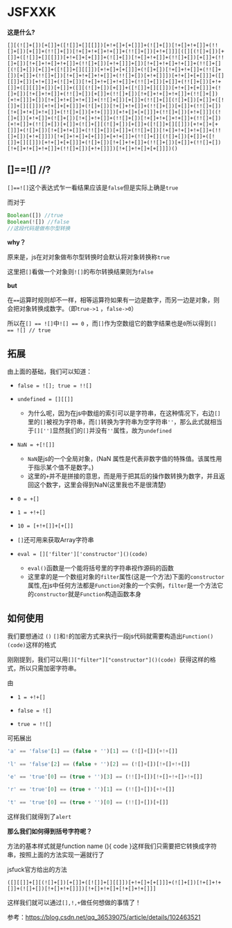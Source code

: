 # JSFXXK

**这是什么?**

```
[][(![]+[])[+[]]+([![]]+[][[]])[+!+[]+[+[]]]+(![]+[])[!+[]+!+[]]+(!![]+[])[+[]]+(!![]+[])[!+[]+!+[]+!+[]]+(!![]+[])[+!+[]]][([][(![]+[])[+[]]+([![]]+[][[]])[+!+[]+[+[]]]+(![]+[])[!+[]+!+[]]+(!![]+[])[+[]]+(!![]+[])[!+[]+!+[]+!+[]]+(!![]+[])[+!+[]]]+[])[!+[]+!+[]+!+[]]+(!![]+[][(![]+[])[+[]]+([![]]+[][[]])[+!+[]+[+[]]]+(![]+[])[!+[]+!+[]]+(!![]+[])[+[]]+(!![]+[])[!+[]+!+[]+!+[]]+(!![]+[])[+!+[]]])[+!+[]+[+[]]]+([][[]]+[])[+!+[]]+(![]+[])[!+[]+!+[]+!+[]]+(!![]+[])[+[]]+(!![]+[])[+!+[]]+([][[]]+[])[+[]]+([][(![]+[])[+[]]+([![]]+[][[]])[+!+[]+[+[]]]+(![]+[])[!+[]+!+[]]+(!![]+[])[+[]]+(!![]+[])[!+[]+!+[]+!+[]]+(!![]+[])[+!+[]]]+[])[!+[]+!+[]+!+[]]+(!![]+[])[+[]]+(!![]+[][(![]+[])[+[]]+([![]]+[][[]])[+!+[]+[+[]]]+(![]+[])[!+[]+!+[]]+(!![]+[])[+[]]+(!![]+[])[!+[]+!+[]+!+[]]+(!![]+[])[+!+[]]])[+!+[]+[+[]]]+(!![]+[])[+!+[]]]((![]+[])[+!+[]]+(![]+[])[!+[]+!+[]]+(!![]+[])[!+[]+!+[]+!+[]]+(!![]+[])[+!+[]]+(!![]+[])[+[]]+(![]+[][(![]+[])[+[]]+([![]]+[][[]])[+!+[]+[+[]]]+(![]+[])[!+[]+!+[]]+(!![]+[])[+[]]+(!![]+[])[!+[]+!+[]+!+[]]+(!![]+[])[+!+[]]])[!+[]+!+[]+[+[]]]+[+!+[]]+(!![]+[][(![]+[])[+[]]+([![]]+[][[]])[+!+[]+[+[]]]+(![]+[])[!+[]+!+[]]+(!![]+[])[+[]]+(!![]+[])[!+[]+!+[]+!+[]]+(!![]+[])[+!+[]]])[!+[]+!+[]+[+[]]])()
```



## []==![] //?

`[]==![]`这个表达式乍一看结果应该是`false`但是实际上确是`true`

而对于

```javascript
Boolean([]) //true
Boolean(![]) //false
//这段代码是做布尔型转换
```

**why？**

原来是，js在对对象做布尔型转换时会默认将对象转换称`true`

这里把`[]`看做一个对象则`![]`的布尔转换结果则为`false`

**but**

在`==`运算时规则却不一样，相等运算符如果有一边是数字，而另一边是对象，则会把对象转换成数字。（即`true->1` ，`false->0`）

所以在`[] == ![]`中`![] == 0` ，而`[]`作为空数组它的数字结果也是`0`所以得到`[] == ![] // true`

## 拓展

由上面的基础，我们可以知道：

- `false = ![]; true = !![] `
- `undefined = [][[]]`
  - 为什么呢，因为在js中数组的索引可以是字符串，在这种情况下，右边`[]`里的`[]`被视为字符串，而`[]`转换为字符串为空字符串`''`，那么此式就相当于`[]['']`显然我们的`[]`并没有`''`属性，故为`undefined`
- `NaN = +[![]]`
  - `NaN`是js的一个全局对象，(NaN 属性是代表非数字值的特殊值。该属性用于指示某个值不是数字。)
  - 这里的`+`并不是拼接的意思，而是用于把其后的操作数转换为数字，并且返回这个数字，这里会得到NaN(这里我也不是很清楚)
- `0 = +[]`
- `1 = +!+[]`

- `10 = [+!+[]]+[+[]]`
- `[]`还可用来获取Array字符串
- `eval = []['filter']['constructor']()(code)`
  - `eval()`函数是一个能将括号里的字符串视作源码的函数
  - 这里拿的是一个数组对象的`filter`属性(这是一个方法)下面的`constructor`属性,在js中任何方法都是`Function`对象的一个实例，`filter`是一个方法它的`constructor`就是`Function`构造函数本身

## 如何使用

我们要想通过 `()` `[]`和`!`的加密方式来执行一段js代码就需要构造出`Function()(code)`这样的格式

刚刚提到，我们可以用`[]["filter"]["constructor"]()(code) `获得这样的格式，所以只需加密字符串。

由

- `1 = +!+[]`

- `false = ![] `

- `true = !![] `

可拓展出

```javascript
'a' == 'false'[1] == (false + '')[1] == (![]+[])[+!+[]]
  
'l' == 'false'[2] == (false + '')[2] == (![]+[])[!+[]+!+[]]  

'e' == 'true'[0] == (true + '')[3] == (!![]+[])[!+[]+!+[]+!+[]]
  
'r' == 'true'[0] == (true + '')[1] == (!![]+[])[+!+[]]
 
't' == 'true'[0] == (true + '')[0] == (!![]+[])[+[]]
```

这样我们就得到了`alert`

**那么我们如何得到括号字符呢？**

方法的基本样式就是function name (){ code }这样我们只需要把它转换成字符串，按照上面的方法实现一遍就行了

jsfuck官方给出的方法

`([][[]]+[][(![]+[])[+[]]+([![]]+[][[]])[+!+[]+[+[]]]+(![]+[])[!+[]+!+[]]+(![]+[])[!+[]+!+[]]])[!+[]+!+[]+[!+[]+!+[]]]`

这样我们就可以通过`[],!,+`做任何想做的事情了！

参考：https://blog.csdn.net/qq_36539075/article/details/102463521

